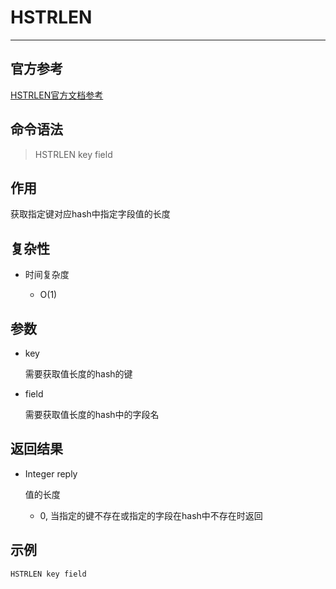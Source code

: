 # HSTRLEN

---

## 官方参考

[HSTRLEN官方文档参考](https://redis.io/commands/HSTRLEN/)

## 命令语法

> HSTRLEN key field

## 作用

获取指定键对应hash中指定字段值的长度

## 复杂性

- 时间复杂度

  - O(1)

## 参数

- key

  需要获取值长度的hash的键

- field

  需要获取值长度的hash中的字段名

## 返回结果

- Integer reply

  值的长度
  - 0, 当指定的键不存在或指定的字段在hash中不存在时返回

## 示例

```bash
HSTRLEN key field
```